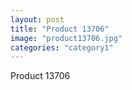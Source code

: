 ```yaml
---
layout: post
title: "Product 13706"
image: "product13706.jpg"
categories: "category1"
---
```

Product 13706
